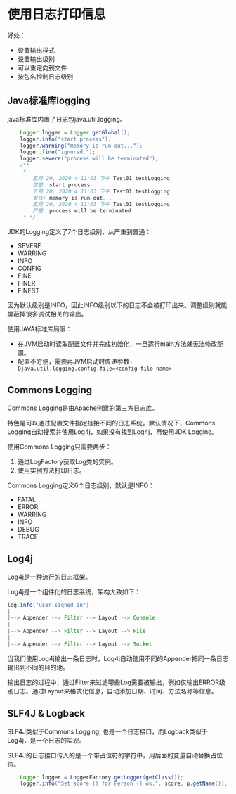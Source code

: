 # 使用日志打印信息
好处：
- 设置输出样式
- 设置输出级别
- 可以重定向到文件
- 按包名控制日志级别

## Java标准库logging
java标准库内置了日志包java.util.logging。
```java
    Logger logger = Logger.getGlobal();
    logger.info("start process");
    logger.warning("memory is run out...");
    logger.fine("ignored.");
    logger.severe("process will be terminated");
    /**
     * 
        五月 20, 2020 4:11:03 下午 Test01 testLogging
        信息: start process
        五月 20, 2020 4:11:03 下午 Test01 testLogging
        警告: memory is run out...
        五月 20, 2020 4:11:03 下午 Test01 testLogging
        严重: process will be terminated
     * */
```
JDK的Logging定义了7个日志级别，从严重到普通：
- SEVERE
- WARRING
- INFO
- CONFIG
- FINE
- FINER
- FINEST

因为默认级别是INFO，因此INFO级别以下的日志不会被打印出来。调整级别就能屏蔽掉很多调试相关的输出。

使用JAVA标准库局限：
- 在JVM启动时读取配置文件并完成初始化，一旦运行main方法就无法修改配置。
- 配置不方便，需要再JVM启动时传递参数```-Djava.util.logging.config.file=<config-file-name>```

## Commons Logging
Commons Logging是由Apache创建的第三方日志库。

特色是可以通过配置文件指定挂接不同的日志系统。默认情况下，Commons Logging自动搜索并使用Log4j，如果没有找到Log4j，再使用JDK Logging。

使用Commons Logging只需要两步：
1. 通过LogFactory获取Log类的实例。
2. 使用实例方法打印日志。

Commons Logging定义6个日志级别，默认是INFO：
- FATAL
- ERROR
- WARRING
- INFO
- DEBUG
- TRACE

## Log4j
Log4j是一种流行的日志框架。

Log4j是一个组件化的日志系统，架构大致如下：
```java
log.info("user signed in")
|
|--> Appender --> Filter --> Layout --> Console
|
|--> Appender --> Filter --> Layout --> File
|
|--> Appender --> Filter --> Layout --> Socket

```
当我们使用Log4j输出一条日志时，Log4j自动使用不同的Appender把同一条日志输出到不同的目的地。

输出日志的过程中，通过Filter来过滤哪些Log需要被输出，例如仅输出ERROR级别日志。通过Layout来格式化信息，自动添加日期、时间、方法名称等信息。

## SLF4J & Logback
SLF4J类似于Commons Logging, 也是一个日志接口，而Logback类似于Log4j，是一个日志的实现。

SLF4J的日志接口传入的是一个带占位符的字符串，用后面的变量自动替换占位符。
```java
    Logger logger = LoggerFactory.getLogger(getClass());
    logger.info("Set score {} for Person {} ok.", score, p.getName());
```

